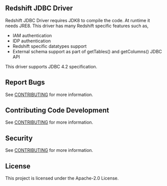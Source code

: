 ## Redshift JDBC Driver

Redshift JDBC Driver requires JDK8 to compile the code. At runtime it needs
JRE8. This driver has many Redshift specific features such as,

* IAM authentication
* IDP authentication
* Redshift specific datatypes support
* External schema support as part of getTables() and getColumns() JDBC API

This driver supports JDBC 4.2 specification.

## Report Bugs

See [CONTRIBUTING](CONTRIBUTING.md#Reporting-Bugs/Feature-Requests) for more information.

## Contributing Code Development

See [CONTRIBUTING](CONTRIBUTING.md#Contributing-via-Pull-Requests) for more information.

## Security

See [CONTRIBUTING](CONTRIBUTING.md#security-issue-notifications) for more information.

## License

This project is licensed under the Apache-2.0 License.

